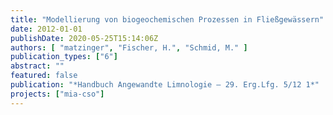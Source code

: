 ```yaml
---
title: "Modellierung von biogeochemischen Prozessen in Fließgewässern"
date: 2012-01-01
publishDate: 2020-05-25T15:14:06Z
authors: [ "matzinger", "Fischer, H.", "Schmid, M." ]
publication_types: ["6"]
abstract: ""
featured: false
publication: "*Handbuch Angewandte Limnologie – 29. Erg.Lfg. 5/12 1*"
projects: ["mia-cso"]
---
```


